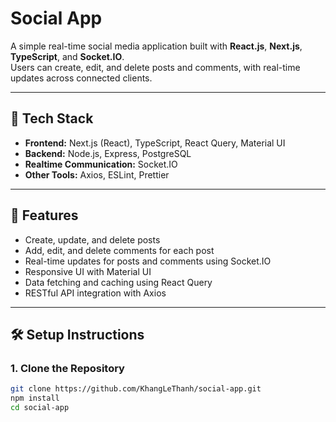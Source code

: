 # Social App

A simple real-time social media application built with **React.js**, **Next.js**, **TypeScript**, and **Socket.IO**.  
Users can create, edit, and delete posts and comments, with real-time updates across connected clients.

---

## 🔧 Tech Stack

- **Frontend:** Next.js (React), TypeScript, React Query, Material UI
- **Backend:** Node.js, Express, PostgreSQL
- **Realtime Communication:** Socket.IO
- **Other Tools:** Axios, ESLint, Prettier

---

## 🚀 Features

- Create, update, and delete posts
- Add, edit, and delete comments for each post
- Real-time updates for posts and comments using Socket.IO
- Responsive UI with Material UI
- Data fetching and caching using React Query
- RESTful API integration with Axios

---

## 🛠️ Setup Instructions

### 1. Clone the Repository

```bash
git clone https://github.com/KhangLeThanh/social-app.git
npm install
cd social-app


```

